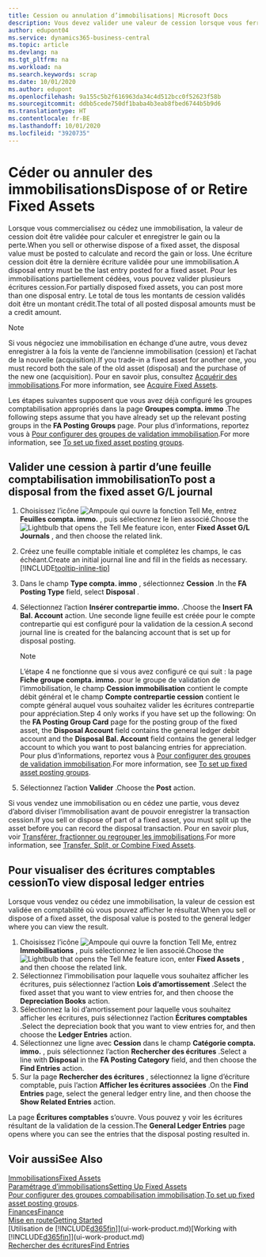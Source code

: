 ```yaml
---
title: Cession ou annulation d’immobilisations| Microsoft Docs
description: Vous devez valider une valeur de cession lorsque vous ferraillez, vendez, ou annulez une immobilisation.
author: edupont04
ms.service: dynamics365-business-central
ms.topic: article
ms.devlang: na
ms.tgt_pltfrm: na
ms.workload: na
ms.search.keywords: scrap
ms.date: 10/01/2020
ms.author: edupont
ms.openlocfilehash: 9a155c5b2f616963da34c4d512bcc0f52623f58b
ms.sourcegitcommit: ddbb5cede750df1baba4b3eab8fbed6744b5b9d6
ms.translationtype: HT
ms.contentlocale: fr-BE
ms.lasthandoff: 10/01/2020
ms.locfileid: "3920735"
---
```

# <a name="dispose-of-or-retire-fixed-assets"></a><span data-ttu-id="f4e5d-103">Céder ou annuler des immobilisations</span><span class="sxs-lookup"><span data-stu-id="f4e5d-103">Dispose of or Retire Fixed Assets</span></span>

<span data-ttu-id="f4e5d-104">Lorsque vous commercialisez ou cédez une immobilisation, la valeur de cession doit être validée pour calculer et enregistrer le gain ou la perte.</span><span class="sxs-lookup"><span data-stu-id="f4e5d-104">When you sell or otherwise dispose of a fixed asset, the disposal value must be posted to calculate and record the gain or loss.</span></span> <span data-ttu-id="f4e5d-105">Une écriture cession doit être la dernière écriture validée pour une immobilisation.</span><span class="sxs-lookup"><span data-stu-id="f4e5d-105">A disposal entry must be the last entry posted for a fixed asset.</span></span> <span data-ttu-id="f4e5d-106">Pour les immobilisations partiellement cédées, vous pouvez valider plusieurs écritures cession.</span><span class="sxs-lookup"><span data-stu-id="f4e5d-106">For partially disposed fixed assets, you can post more than one disposal entry.</span></span> <span data-ttu-id="f4e5d-107">Le total de tous les montants de cession validés doit être un montant crédit.</span><span class="sxs-lookup"><span data-stu-id="f4e5d-107">The total of all posted disposal amounts must be a credit amount.</span></span>  

> [!NOTE]  
> <span data-ttu-id="f4e5d-108">Si vous négociez une immobilisation en échange d’une autre, vous devez enregistrer à la fois la vente de l’ancienne immobilisation (cession) et l’achat de la nouvelle (acquisition).</span><span class="sxs-lookup"><span data-stu-id="f4e5d-108">If you trade-in a fixed asset for another one, you must record both the sale of the old asset (disposal) and the purchase of the new one (acquisition).</span></span> <span data-ttu-id="f4e5d-109">Pour en savoir plus, consultez [Acquérir des immobilisations](fa-how-acquire.md).</span><span class="sxs-lookup"><span data-stu-id="f4e5d-109">For more information, see [Acquire Fixed Assets](fa-how-acquire.md).</span></span>  

<span data-ttu-id="f4e5d-110">Les étapes suivantes supposent que vous avez déjà configuré les groupes comptabilisation appropriés dans la page **Groupes compta. immo** .</span><span class="sxs-lookup"><span data-stu-id="f4e5d-110">The following steps assume that you have already set up the relevant posting groups in the **FA Posting Groups** page.</span></span> <span data-ttu-id="f4e5d-111">Pour plus d’informations, reportez vous à [Pour configurer des groupes de validation immobilisation](fa-how-setup-general.md#to-set-up-fixed-asset-posting-groups).</span><span class="sxs-lookup"><span data-stu-id="f4e5d-111">For more information, see [To set up fixed asset posting groups](fa-how-setup-general.md#to-set-up-fixed-asset-posting-groups).</span></span>  

## <a name="to-post-a-disposal-from-the-fixed-asset-gl-journal"></a><span data-ttu-id="f4e5d-112">Valider une cession à partir d’une feuille comptabilisation immobilisation</span><span class="sxs-lookup"><span data-stu-id="f4e5d-112">To post a disposal from the fixed asset G/L journal</span></span>

1. <span data-ttu-id="f4e5d-113">Choisissez l’icône ![Ampoule qui ouvre la fonction Tell Me](media/ui-search/search_small.png "Dites-moi ce que vous voulez faire"), entrez **Feuilles compta. immo.** , puis sélectionnez le lien associé.</span><span class="sxs-lookup"><span data-stu-id="f4e5d-113">Choose the ![Lightbulb that opens the Tell Me feature](media/ui-search/search_small.png "Tell me what you want to do") icon, enter **Fixed Asset G/L Journals** , and then choose the related link.</span></span>  
2. <span data-ttu-id="f4e5d-114">Créez une feuille comptable initiale et complétez les champs, le cas échéant.</span><span class="sxs-lookup"><span data-stu-id="f4e5d-114">Create an initial journal line and fill in the fields as necessary.</span></span> [!INCLUDE[tooltip-inline-tip](includes/tooltip-inline-tip_md.md)]  
3. <span data-ttu-id="f4e5d-115">Dans le champ **Type compta. immo** , sélectionnez **Cession** .</span><span class="sxs-lookup"><span data-stu-id="f4e5d-115">In the **FA Posting Type** field, select **Disposal** .</span></span>  
4. <span data-ttu-id="f4e5d-116">Sélectionnez l’action **Insérer contrepartie immo.** .</span><span class="sxs-lookup"><span data-stu-id="f4e5d-116">Choose the **Insert FA Bal. Account** action.</span></span> <span data-ttu-id="f4e5d-117">Une seconde ligne feuille est créée pour le compte contrepartie qui est configuré pour la validation de la cession.</span><span class="sxs-lookup"><span data-stu-id="f4e5d-117">A second journal line is created for the balancing account that is set up for disposal posting.</span></span>  

    > [!NOTE]  
    >  <span data-ttu-id="f4e5d-118">L’étape 4 ne fonctionne que si vous avez configuré ce qui suit : la page **Fiche groupe compta. immo.** pour le groupe de validation de l’immobilisation, le champ **Cession immobilisation** contient le compte débit général et le champ **Compte contrepartie cession** contient le compte général auquel vous souhaitez valider les écritures contrepartie pour appréciation.</span><span class="sxs-lookup"><span data-stu-id="f4e5d-118">Step 4 only works if you have set up the following: On the **FA Posting Group Card** page for the posting group of the fixed asset, the **Disposal Account** field contains the general ledger debit account and the **Disposal Bal. Account** field contains the general ledger account to which you want to post balancing entries for appreciation.</span></span> <span data-ttu-id="f4e5d-119">Pour plus d’informations, reportez vous à [Pour configurer des groupes de validation immobilisation](fa-how-setup-general.md#to-set-up-fixed-asset-posting-groups).</span><span class="sxs-lookup"><span data-stu-id="f4e5d-119">For more information, see [To set up fixed asset posting groups](fa-how-setup-general.md#to-set-up-fixed-asset-posting-groups).</span></span>  
5. <span data-ttu-id="f4e5d-120">Sélectionnez l’action **Valider** .</span><span class="sxs-lookup"><span data-stu-id="f4e5d-120">Choose the **Post** action.</span></span>  

<span data-ttu-id="f4e5d-121">Si vous vendez une immobilisation ou en cédez une partie, vous devez d’abord diviser l’immobilisation avant de pouvoir enregistrer la transaction cession.</span><span class="sxs-lookup"><span data-stu-id="f4e5d-121">If you sell or dispose of part of a fixed asset, you must split up the asset before you can record the disposal transaction.</span></span> <span data-ttu-id="f4e5d-122">Pour en savoir plus, voir [Transférer, fractionner ou regrouper les immobilisations](fa-how-trans-split-combine.md).</span><span class="sxs-lookup"><span data-stu-id="f4e5d-122">For more information, see [Transfer, Split, or Combine Fixed Assets](fa-how-trans-split-combine.md).</span></span>  

## <a name="to-view-disposal-ledger-entries"></a><span data-ttu-id="f4e5d-123">Pour visualiser des écritures comptables cession</span><span class="sxs-lookup"><span data-stu-id="f4e5d-123">To view disposal ledger entries</span></span>
<span data-ttu-id="f4e5d-124">Lorsque vous vendez ou cédez une immobilisation, la valeur de cession est validée en comptabilité où vous pouvez afficher le résultat.</span><span class="sxs-lookup"><span data-stu-id="f4e5d-124">When you sell or dispose of a fixed asset, the disposal value is posted to the general ledger where you can view the result.</span></span>  

1. <span data-ttu-id="f4e5d-125">Choisissez l’icône ![Ampoule qui ouvre la fonction Tell Me](media/ui-search/search_small.png "Dites-moi ce que vous voulez faire"), entrez **Immobilisations** , puis sélectionnez le lien associé.</span><span class="sxs-lookup"><span data-stu-id="f4e5d-125">Choose the ![Lightbulb that opens the Tell Me feature](media/ui-search/search_small.png "Tell me what you want to do") icon, enter **Fixed Assets** , and then choose the related link.</span></span>  
2. <span data-ttu-id="f4e5d-126">Sélectionnez l’immobilisation pour laquelle vous souhaitez afficher les écritures, puis sélectionnez l’action **Lois d’amortissement** .</span><span class="sxs-lookup"><span data-stu-id="f4e5d-126">Select the fixed asset that you want to view entries for, and then choose the **Depreciation Books** action.</span></span>  
3. <span data-ttu-id="f4e5d-127">Sélectionnez la loi d’amortissement pour laquelle vous souhaitez afficher les écritures, puis sélectionnez l’action **Écritures comptables** .</span><span class="sxs-lookup"><span data-stu-id="f4e5d-127">Select the depreciation book that you want to view entries for, and then choose the **Ledger Entries** action.</span></span>  
4. <span data-ttu-id="f4e5d-128">Sélectionnez une ligne avec **Cession** dans le champ **Catégorie compta. immo.** , puis sélectionnez l’action **Rechercher des écritures** .</span><span class="sxs-lookup"><span data-stu-id="f4e5d-128">Select a line with **Disposal** in the **FA Posting Category** field, and then choose the **Find Entries** action.</span></span>  
5. <span data-ttu-id="f4e5d-129">Sur la page **Rechercher des écritures** , sélectionnez la ligne d’écriture comptable, puis l’action **Afficher les écritures associées** .</span><span class="sxs-lookup"><span data-stu-id="f4e5d-129">On the **Find Entries** page, select the general ledger entry line, and then choose the **Show Related Entries** action.</span></span>  

<span data-ttu-id="f4e5d-130">La page **Écritures comptables** s’ouvre. Vous pouvez y voir les écritures résultant de la validation de la cession.</span><span class="sxs-lookup"><span data-stu-id="f4e5d-130">The **General Ledger Entries** page opens where you can see the entries that the disposal posting resulted in.</span></span>  

## <a name="see-also"></a><span data-ttu-id="f4e5d-131">Voir aussi</span><span class="sxs-lookup"><span data-stu-id="f4e5d-131">See Also</span></span>

[<span data-ttu-id="f4e5d-132">Immobilisations</span><span class="sxs-lookup"><span data-stu-id="f4e5d-132">Fixed Assets</span></span>](fa-manage.md)  
[<span data-ttu-id="f4e5d-133">Paramétrage d’immobilisations</span><span class="sxs-lookup"><span data-stu-id="f4e5d-133">Setting Up Fixed Assets</span></span>](fa-setup.md)  
<span data-ttu-id="f4e5d-134">[Pour configurer des groupes compabilisation immobilisation](fa-how-setup-general.md#to-set-up-fixed-asset-posting-groups).</span><span class="sxs-lookup"><span data-stu-id="f4e5d-134">[To set up fixed asset posting groups](fa-how-setup-general.md#to-set-up-fixed-asset-posting-groups).</span></span>  
[<span data-ttu-id="f4e5d-135">Finances</span><span class="sxs-lookup"><span data-stu-id="f4e5d-135">Finance</span></span>](finance.md)  
[<span data-ttu-id="f4e5d-136">Mise en route</span><span class="sxs-lookup"><span data-stu-id="f4e5d-136">Getting Started</span></span>](product-get-started.md)  
<span data-ttu-id="f4e5d-137">[Utilisation de [!INCLUDE[d365fin](includes/d365fin_md.md)]](ui-work-product.md)</span><span class="sxs-lookup"><span data-stu-id="f4e5d-137">[Working with [!INCLUDE[d365fin](includes/d365fin_md.md)]](ui-work-product.md)</span></span>  
[<span data-ttu-id="f4e5d-138">Rechercher des écritures</span><span class="sxs-lookup"><span data-stu-id="f4e5d-138">Find Entries</span></span>](ui-find-entries.md)  
